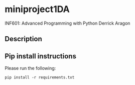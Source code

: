# miniproject1DA

INF601: Advanced Programming with Python
Derrick Aragon


## Description

## Pip install instructions

Please run the following:
```
pip install -r requirements.txt
```